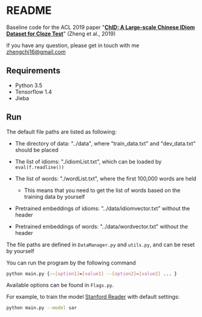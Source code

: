 # README

Baseline code for the ACL 2019 paper "**[ChID: A Large-scale Chinese IDiom Dataset for Cloze Test](https://arxiv.org/abs/1906.01265)**" (Zheng et al., 2019)

If you have any question, please get in touch with me zhengchj16@gmail.com

## Requirements

- Python 3.5
- Tensorflow 1.4
- Jieba

## Run

The default file paths are listed as following:

- The directory of data: "../data", where "train_data.txt" and "dev_data.txt" should be placed
- The list of idioms: "./idiomList.txt", which can be loaded by `eval(f.readline())`
- The list of words: "./wordList.txt", where the first 100,000 words are held
  - This means that you need to get the list of words based on the training data by yourself

- Pretrained embeddings of idioms: "../data/idiomvector.txt" without the header
- Pretrained embeddings of words: "../data/wordvector.txt" without the header

The file paths are defined in `DataManager.py` and `utils.py`, and can be reset by yourself

You can run the program by the following command

```bash
python main.py {--[option1]=[value1] --[option2]=[value2] ... }
```

Available options can be found in `Flags.py`.

For example, to train the model [Stanford Reader](https://www.aclweb.org/anthology/P16-1223) with default settings:

```bash
python main.py --model sar
```
